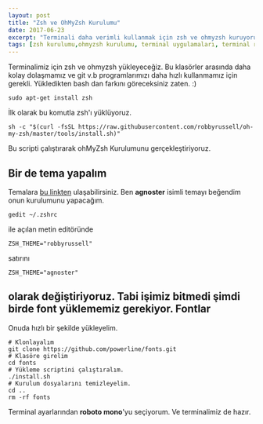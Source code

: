 ```yaml
---
layout: post
title: "Zsh ve OhMyZsh Kurulumu"
date: 2017-06-23
excerpt: "Terminali daha verimli kullanmak için zsh ve ohmyzsh kuruyoruz."
tags: [zsh kurulumu,ohmyzsh kurulumu, terminal uygulamaları, terminal renklendirme]
---
```


Terminalimiz için zsh ve ohmyzsh yükleyeceğiz. Bu klasörler arasında daha kolay dolaşmamız ve git v.b programlarımızı daha hızlı kullanmamız için gerekli. Yükledikten bash dan farkını göreceksiniz zaten. :)

    sudo apt-get install zsh

İlk olarak bu komutla zsh'ı yüklüyoruz. 

    sh -c "$(curl -fsSL https://raw.githubusercontent.com/robbyrussell/oh-my-zsh/master/tools/install.sh)"

Bu scripti çalıştırarak ohMyZsh Kurulumunu gerçekleştiriyoruz.

Bir de tema yapalım
---
Temalara [bu linkten](https://github.com/robbyrussell/oh-my-zsh/wiki/Themes) ulaşabilirsiniz. Ben **agnoster** isimli temayı beğendim onun kurulumunu yapacağım. 

    gedit ~/.zshrc

ile açılan metin editöründe 

    ZSH_THEME="robbyrussell"

satırını 

    ZSH_THEME="agnoster"

olarak değiştiriyoruz. Tabi işimiz bitmedi şimdi birde font yüklememiz gerekiyor.
Fontlar
---
Onuda hızlı bir şekilde yükleyelim.

    # Klonlayalım
    git clone https://github.com/powerline/fonts.git
    # Klasöre girelim
    cd fonts
    # Yükleme scriptini çalıştıralım.
    ./install.sh
    # Kurulum dosyalarını temizleyelim.
    cd ..
    rm -rf fonts

Terminal ayarlarından **roboto mono**'yu seçiyorum.
Ve terminalimiz de hazır.
